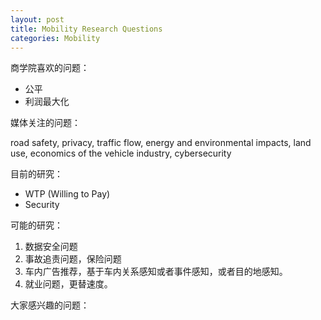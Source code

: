 ```yaml
---
layout: post
title: Mobility Research Questions
categories: Mobility
---
```


商学院喜欢的问题：
- 公平
- 利润最大化


媒体关注的问题：

road safety, 
privacy, 
traffic flow, 
energy and environmental impacts, 
land use, 
economics of the vehicle industry, 
cybersecurity

目前的研究：

- WTP (Willing to Pay)
- Security


可能的研究：
1. 数据安全问题
2. 事故追责问题，保险问题
3. 车内广告推荐，基于车内关系感知或者事件感知，或者目的地感知。
4. 就业问题，更替速度。


大家感兴趣的问题：
